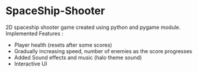 # SpaceShip-Shooter
2D spaceship shooter game created using python and pygame module.
Implemented Features :
- Player health (resets after some scores)
- Gradually increasing speed, number of enemies as the score progresses
- Added Sound effects and music (halo theme sound)
- Interactive UI
